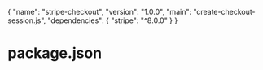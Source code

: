 {
  "name": "stripe-checkout",
  "version": "1.0.0",
  "main": "create-checkout-session.js",
  "dependencies": {
    "stripe": "^8.0.0"
  }
}
# package.json
